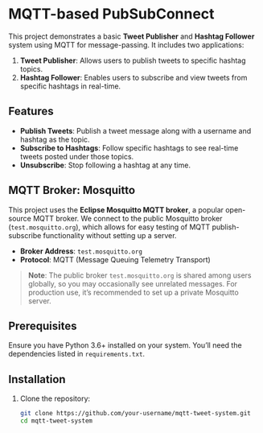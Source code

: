 # MQTT-based PubSubConnect

This project demonstrates a basic **Tweet Publisher** and **Hashtag Follower** system using MQTT for message-passing. It includes two applications:
1. **Tweet Publisher**: Allows users to publish tweets to specific hashtag topics.
2. **Hashtag Follower**: Enables users to subscribe and view tweets from specific hashtags in real-time.

## Features

- **Publish Tweets**: Publish a tweet message along with a username and hashtag as the topic.
- **Subscribe to Hashtags**: Follow specific hashtags to see real-time tweets posted under those topics.
- **Unsubscribe**: Stop following a hashtag at any time.

## MQTT Broker: Mosquitto

This project uses the **Eclipse Mosquitto MQTT broker**, a popular open-source MQTT broker. We connect to the public Mosquitto broker (`test.mosquitto.org`), which allows for easy testing of MQTT publish-subscribe functionality without setting up a server.

- **Broker Address**: `test.mosquitto.org`
- **Protocol**: MQTT (Message Queuing Telemetry Transport)

> **Note**: The public broker `test.mosquitto.org` is shared among users globally, so you may occasionally see unrelated messages. For production use, it’s recommended to set up a private Mosquitto server.

## Prerequisites

Ensure you have Python 3.6+ installed on your system. You’ll need the dependencies listed in `requirements.txt`.

## Installation

1. Clone the repository:
   ```bash
   git clone https://github.com/your-username/mqtt-tweet-system.git
   cd mqtt-tweet-system
